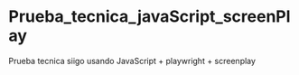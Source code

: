# Prueba_tecnica_javaScript_screenPlay
Prueba tecnica siigo usando JavaScript + playwright + screenplay
